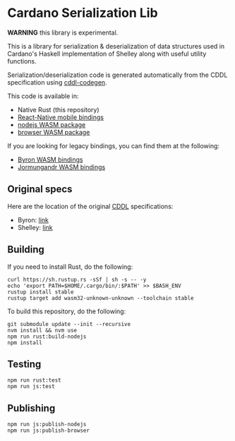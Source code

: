 # Cardano Serialization Lib

**WARNING** this library is experimental.

This is a library for serialization & deserialization of data structures used in Cardano's Haskell implementation of Shelley along with useful utility functions.

Serialization/deserialization code is generated automatically from the CDDL specification using [cddl-codegen](https://github.com/Emurgo/cddl-codegen).

This code is available in:

- Native Rust (this repository)
- [React-Native mobile bindings](https://github.com/Emurgo/react-native-haskell-shelley)
- [nodejs WASM package](https://www.npmjs.com/package/@emurgo/cardano-serialization-lib-nodejs)
- [browser WASM package](https://www.npmjs.com/package/@emurgo/cardano-serialization-lib-browser)

If you are looking for legacy bindings, you can find them at the following:

- [Byron WASM bindings](https://github.com/input-output-hk/js-cardano-wasm/tree/master/cardano-wallet)
- [Jormungandr WASM bindings](https://github.com/emurgo/js-chain-libs)

## Original specs

Here are the location of the original [CDDL](http://cbor.io/tools.html) specifications:

- Byron: [link](https://github.com/input-output-hk/cardano-ledger-specs/tree/master/byron/cddl-spec)
- Shelley: [link](https://github.com/input-output-hk/cardano-ledger-specs/tree/master/shelley/chain-and-ledger/executable-spec/cddl-files)

## Building

If you need to install Rust, do the following:
```
curl https://sh.rustup.rs -sSf | sh -s -- -y
echo 'export PATH=$HOME/.cargo/bin/:$PATH' >> $BASH_ENV
rustup install stable
rustup target add wasm32-unknown-unknown --toolchain stable
```

To build this repository, do the following:
```
git submodule update --init --recursive
nvm install && nvm use
npm run rust:build-nodejs
npm install
```

## Testing

```
npm run rust:test
npm run js:test
```

## Publishing

```
npm run js:publish-nodejs
npm run js:publish-browser
```
